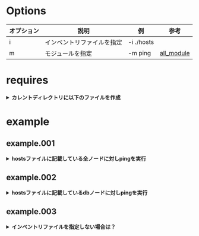 # Options

| オプション | 説明                       | 例         | 参考 |
|------------|----------------------------|------------|------|
| i          | インベントリファイルを指定 | -i ./hosts |      |
| m          | モジュールを指定           | -m ping    |[all_module](http://docs.ansible.com/ansible/list_of_all_modules.html) |


# requires
<details>
  <summary><strong>カレントディレクトリに以下のファイルを作成</strong></summary>
  
```bash
$ cat ./hosts
[web]
192.168.33.21

[db]
192.168.33.22
```
</details>

# example

## example.001
<details>
  <summary><strong>hostsファイルに記載している全ノードに対しpingを実行</strong></summary>
  
```bash
$ ansible -i hosts all -m ping
192.168.33.21 | SUCCESS => {
  "changed": false,
  "ping": "pong"
}
192.168.33.22 | SUCCESS => {
  "changed": false,
  "ping": "pong"
}
```
</details>

## example.002
<details>
<summary><strong>hostsファイルに記載しているdbノードに対しpingを実行</strong></summary>

```bash
$ cat ./hosts
[web]
192.168.33.21

[db]
192.168.33.22
$ ansible -i hosts db -m ping
192.168.33.22 | SUCCESS => {
    "changed": false,
    "ping": "pong"
}
```
</details>


## example.003
<details>
  <summary><strong>インベントリファイルを指定しない場合は？</strong></summary>

 * インベントリを明示的に指定しない場合は【/etc/ansible/hosts】を参照する
 * デフォルトではすべてコメントアウトされているため対象ノードが無くエラーとなる

```bash
$ ansible all -m ping
 [WARNING]: provided hosts list is empty, only localhost is available

 [WARNING]: No hosts matched, nothing to do
```
</details>
